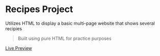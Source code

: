# Recipes Project
Utilizes HTML to display a basic multi-page website that shows several recipies
> Built using pure HTML for practice purposes

[Live Preview](https://rikkimartin.github.io/recipes-project "Odin Recipes")